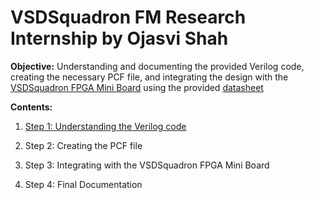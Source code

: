 # VSDSquadron FM Research Internship by Ojasvi Shah

**Objective:** Understanding and documenting the provided Verilog code, creating the necessary PCF file, and integrating the design with the [VSDSquadron FPGA Mini Board](https://www.vlsisystemdesign.com/vsdsquadronfm/) using the provided [datasheet](https://www.vlsisystemdesign.com/wp-content/uploads/2024/12/datasheet.pdf)

**Contents:**
1. [Step 1: Understanding the Verilog code](https://github.com/ojasvi-shah/VSDSquadron-FM-Research-Internship-by-Ojasvi-Shah/blob/main/Verilog%20Functionality.md)

2. Step 2: Creating the PCF file

3. Step 3: Integrating with the VSDSquadron FPGA Mini Board

4. Step 4: Final Documentation 
